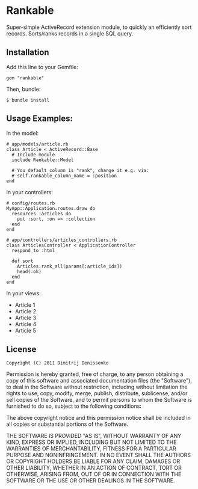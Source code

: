 # Rankable

Super-simple ActiveRecord extension module, to quickly an efficiently sort
records. Sorts/ranks records in a single SQL query.

## Installation

Add this line to your Gemfile:

    gem "rankable"

Then, bundle:

    $ bundle install

## Usage Examples:

In the model:

    # app/models/article.rb
    class Article < ActiveRecord::Base
      # Include module
      include Rankable::Model

      # You default column is "rank", change it e.g. via:
      # self.rankable_column_name = :position
    end

In your controllers:

    # config/routes.rb
    MyApp::Application.routes.draw do
      resources :articles do
        put :sort, :on => :collection
      end
    end

    # app/controllers/articles_controllers.rb
    class ArticlesController < ApplicationController
      respond_to :html

      def sort
        Articles.rank_all(params[:article_ids])
        head(:ok)
      end
    end

In your views:

  <script>
  $(function() {
    $( "#sortable" ).sortable({
      stop: function() {
        $.post('<%= sort_articles_path %>', '_method=put&' + $(this).sortable('serialize'));
      }
    });
  });
  </script>

  <ul id="sortable">
    <li id="article_ids_1">Article 1</li>
    <li id="article_ids_2">Article 2</li>
    <li id="article_ids_3">Article 3</li>
    <li id="article_ids_4">Article 4</li>
    <li id="article_ids_5">Article 5</li>
  </ul>


## License

    Copyright (C) 2011 Dimitrij Denissenko

  Permission is hereby granted, free of charge, to any person obtaining
  a copy of this software and associated documentation files (the
  "Software"), to deal in the Software without restriction, including
  without limitation the rights to use, copy, modify, merge, publish,
  distribute, sublicense, and/or sell copies of the Software, and to
  permit persons to whom the Software is furnished to do so, subject to
  the following conditions:

  The above copyright notice and this permission notice shall be
  included in all copies or substantial portions of the Software.

  THE SOFTWARE IS PROVIDED "AS IS", WITHOUT WARRANTY OF ANY KIND,
  EXPRESS OR IMPLIED, INCLUDING BUT NOT LIMITED TO THE WARRANTIES OF
  MERCHANTABILITY, FITNESS FOR A PARTICULAR PURPOSE AND
  NONINFRINGEMENT. IN NO EVENT SHALL THE AUTHORS OR COPYRIGHT HOLDERS BE
  LIABLE FOR ANY CLAIM, DAMAGES OR OTHER LIABILITY, WHETHER IN AN ACTION
  OF CONTRACT, TORT OR OTHERWISE, ARISING FROM, OUT OF OR IN CONNECTION
  WITH THE SOFTWARE OR THE USE OR OTHER DEALINGS IN THE SOFTWARE.

